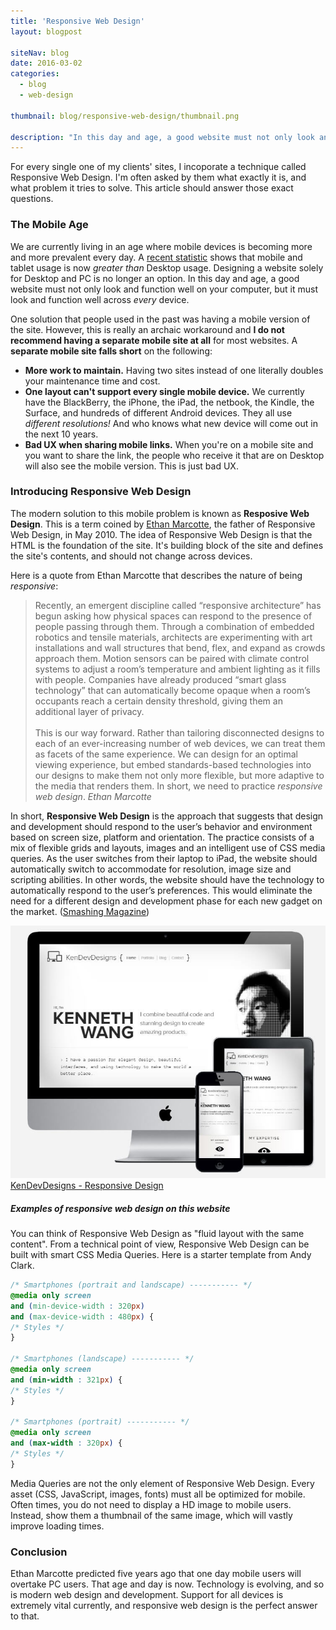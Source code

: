 ```yaml
---
title: 'Responsive Web Design'
layout: blogpost

siteNav: blog
date: 2016-03-02
categories:
  - blog
  - web-design

thumbnail: blog/responsive-web-design/thumbnail.png

description: "In this day and age, a good website must not only look and function well on your computer, but it must look and function well across every single device."
---
```


For every single one of my clients' sites, I incoporate a technique called Responsive Web Design. I'm often asked by them what exactly it is, and what problem it tries to solve. This article should answer those exact questions.


### The Mobile Age ###


We are currently living in an age where mobile devices is becoming more and more prevalent every day. A [recent statistic](http://www.smartinsights.com/mobile-marketing/mobile-marketing-analytics/mobile-marketing-statistics/) shows that mobile and tablet usage is now *greater than* Desktop usage. Designing a website solely for Desktop and PC is no longer an option. In this day and age, a good website must not only look and function well on your computer, but it must look and function well across *every* device. 


One solution that people used in the past was having a mobile version of the site. However, this is really an archaic workaround and **I do not recommend having a separate mobile site at all** for most websites. A **separate mobile site falls short** on the following:

* **More work to maintain.** Having two sites instead of one literally doubles your maintenance time and cost.
* **One layout can't support every single mobile device.** We currently have the BlackBerry, the iPhone, the iPad, the netbook, the Kindle, the Surface, and hundreds of different Android devices. They all use *different resolutions!* And who knows what new device will come out in the next 10 years.
* **Bad UX when sharing mobile links.** When you're on a mobile site and you want to share the link, the people who receive it that are on Desktop will also see the mobile version. This is just bad UX.


### Introducing Responsive Web Design ###

The modern solution to this mobile problem is known as **Resposive Web Design**. This is a term coined by [Ethan Marcotte](http://alistapart.com/article/responsive-web-design), the father of Responsive Web Design, in May 2010. The idea of Responsive Web Design is that the HTML is the foundation of the site. It's building block of the site and defines the site's contents, and should not change across devices.

Here is a quote from Ethan Marcotte that describes the nature of being *responsive*:

>Recently, an emergent discipline called “responsive architecture” has begun asking how physical spaces can respond to the presence of people passing through them. Through a combination of embedded robotics and tensile materials, architects are experimenting with art installations and wall structures that bend, flex, and expand as crowds approach them. Motion sensors can be paired with climate control systems to adjust a room’s temperature and ambient lighting as it fills with people. Companies have already produced “smart glass technology” that can automatically become opaque when a room’s occupants reach a certain density threshold, giving them an additional layer of privacy.
><br/><br/>This is our way forward. Rather than tailoring disconnected designs to each of an ever-increasing number of web devices, we can treat them as facets of the same experience. We can design for an optimal viewing experience, but embed standards-based technologies into our designs to make them not only more flexible, but more adaptive to the media that renders them. In short, we need to practice *responsive web design*.
><cite>Ethan Marcotte</cite>


In short, **Responsive Web Design** is the approach that suggests that design and development should respond to the user’s behavior and environment based on screen size, platform and orientation. The practice consists of a mix of flexible grids and layouts, images and an intelligent use of CSS media queries. As the user switches from their laptop to iPad, the website should automatically switch to accommodate for resolution, image size and scripting abilities. In other words, the website should have the technology to automatically respond to the user’s preferences. This would eliminate the need for a different design and development phase for each new gadget on the market. ([Smashing Magazine](https://www.smashingmagazine.com))

![Responsive Web Design example](/assets/images/blog/responsive-web-design/responsive.jpg)
<br />
<a class="embedly-card" href="https://gfycat.com/ReflectingSerpentineGopher">KenDevDesigns - Responsive Design</a>
<script async src="//cdn.embedly.com/widgets/platform.js" charset="UTF-8"></script>

##### Examples of responsive web design on this website #####

You can think of Responsive Web Design as "fluid layout with the same content". From a technical point of view, Responsive Web Design can be built with smart CSS Media Queries. Here is a starter template from Andy Clark. 

``` css
/* Smartphones (portrait and landscape) ----------- */
@media only screen
and (min-device-width : 320px)
and (max-device-width : 480px) {
/* Styles */
}

/* Smartphones (landscape) ----------- */
@media only screen
and (min-width : 321px) {
/* Styles */
}

/* Smartphones (portrait) ----------- */
@media only screen
and (max-width : 320px) {
/* Styles */
}
```

Media Queries are not the only element of Responsive Web Design. Every asset (CSS, JavaScript, images, fonts) must all be optimized for mobile. Often times, you do not need to display a HD image to mobile users. Instead, show them a thumbnail of the same image, which will vastly improve loading times.


### Conclusion ###

Ethan Marcotte predicted five years ago that one day mobile users will overtake PC users. That age and day is now. Technology is evolving, and so is modern web design and development. Support for all devices is extremely vital currently, and responsive web design is the perfect answer to that. 